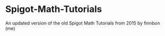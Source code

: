 # Spigot-Math-Tutorials
An updated version of the old Spigot Math Tutorials from 2015 by finnbon (me)
